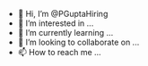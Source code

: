 - 👋 Hi, I’m @PGuptaHiring
- 👀 I’m interested in ...
- 🌱 I’m currently learning ...
- 💞️ I’m looking to collaborate on ...
- 📫 How to reach me ...

<!---Hi I am interestd in connecting with and hiring outstanding PHP developers
PGuptaHiring/PGuptaHiring is a ✨ special ✨ repository because its `README.md` (this file) appears on your GitHub profile.
You can click the Preview link to take a look at your changes.
--->
